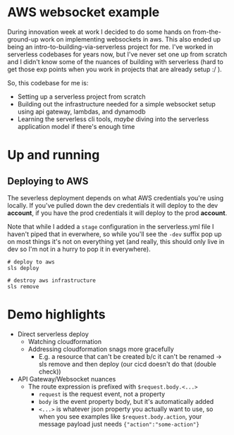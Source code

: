 # AWS websocket example

During innovation week at work I decided to do some hands on from-the-ground-up work on implementing websockets in aws. This also ended up being an intro-to-building-via-serverless project for me. I've worked in serverless codebases for years now, but I've never set one up from scratch and I didn't know some of the nuances of building with serverless (hard to get those exp points when you work in projects that are already setup :/ ).

So, this codebase for me is:
- Setting up a serverless project from scratch
- Building out the infrastructure needed for a simple websocket setup using api gateway, lambdas, and dynamodb 
- Learning the serverless cli tools, _maybe_ diving into the serverless application model if there's enough time

# Up and running

## Deploying to AWS
The severless deployment depends on what AWS credentials you're using locally. If you've pulled down the dev credentials it will deploy to the dev **account**, if you have the prod credentials it will deploy to the prod **account**. 

Note that while I added a `stage` configuration in the serverless.yml file I haven't piped that in everwhere, so while you'll see the `-dev` suffix pop up on most things it's not on everything yet (and really, this should only live in dev so I'm not in a hurry to pop it in everywhere).

```commandline
# deploy to aws
sls deploy

# destroy aws infrastructure
sls remove
```

# Demo highlights

- Direct serverless deploy
  - Watching cloudformation
  - Addressing cloudformation snags more gracefully
    - E.g. a resource that can't be created b/c it can't be renamed -> sls remove and then deploy (our cicd doesn't do that (double check))
- API Gateway/Websocket nuances
  - The route expression is prefixed with `$request.body.<...>`
    - `request` is the request event, not a property 
    - `body` is the event property body, but it's automatically added
    - `<...>` is whatever json property you actually want to use, so when you see examples like `$request.body.action`, your message payload just needs `{"action":"some-action"}`